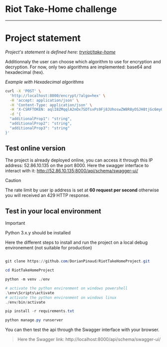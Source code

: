 # Riot Take-Home challenge
--------------------------

# Project statement

*Project's statement is defined here: [tryriot/take-home](https://github.com/tryriot/take-home)*

Additionnaly the user can choose which algorithm to use for encryption and decryption. For now, only two algorithms are implemented: base64 and hexadecimal (hex).

*Example with Hexadecimal algorithms*
```bash
curl -X 'POST' \
  'http://localhost:8000/encrypt/?algo=hex' \
  -H 'accept: application/json' \
  -H 'Content-Type: application/json' \
  -H 'X-CSRFTOKEN: aqlI8ZMqqlA2nOx7SDTsxPs9Fj8JUhoswZW8R8yOSJH8tjGc6my0UW9wqlpE3kt1' \
  -d '{
  "additionalProp1": "string",
  "additionalProp2": "string",
  "additionalProp3": "string"
}'
```

## Test online version

The project is already deployed online, you can access it through this IP address: 
52.86.10.135 on the port 8000. Here the swagger interface to interact with it: http://52.86.10.135:8000/api/schema/swagger-ui/

> [!CAUTION]
> The rate limit by user ip address is set at **60 request per second** otherwise you will received an 429 HTTP response.

## Test in your local environment

> [!IMPORTANT]
> Python 3.x.y should be installed

Here the different steps to install and run the project on a local debug environement (not suitable for production)

```powershell

git clone https://github.com/DorianPinaud/RiotTakeHomeProject.git

cd RiotTakeHomeProject

python -m venv ./env

# activate the python environment on windows powershell
.\env\Scripts\activate 
# activate the python environment on windows linux
./env/bin/activate

pip install -r requirements.txt

python manage.py runserver
```

You can then test the api through the Swagger interface with your browser.

> Here the Swagger link: http://localhost:8000/api/schema/swagger-ui/